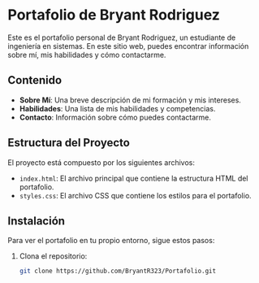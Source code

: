 # Portafolio de Bryant Rodriguez

Este es el portafolio personal de Bryant Rodriguez, un estudiante de ingeniería en sistemas. En este sitio web, puedes encontrar información sobre mí, mis habilidades y cómo contactarme.

## Contenido

- **Sobre Mí**: Una breve descripción de mi formación y mis intereses.
- **Habilidades**: Una lista de mis habilidades y competencias.
- **Contacto**: Información sobre cómo puedes contactarme.

## Estructura del Proyecto

El proyecto está compuesto por los siguientes archivos:

- `index.html`: El archivo principal que contiene la estructura HTML del portafolio.
- `styles.css`: El archivo CSS que contiene los estilos para el portafolio.

## Instalación

Para ver el portafolio en tu propio entorno, sigue estos pasos:

1. Clona el repositorio:
   ```bash
   git clone https://github.com/BryantR323/Portafolio.git
